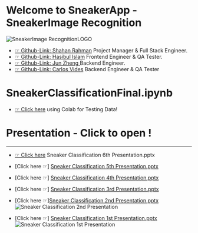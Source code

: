 #  Welcome to SneakerApp - SneakerImage Recognition
![SneakerImage RecognitionLOGO](https://user-images.githubusercontent.com/36207058/80052926-c5437400-84e9-11ea-81d8-99b788665d41.png)

* [☞ Github-Link: Shahan Rahman](https://github.com/shahan27)   Project Manager & Full Stack Engineer.
* [☞ Github-Link: Hasibul Islam](https://github.com/hislam000/) Frontend Engineer & QA Tester.
* [☞ Github-Link: Jun Zheng ](https://github.com/JunZheng007)   Backend Engineer.
* [☞ Github-Link: Carlos Vides](https://github.com/cvid2410)    Backend Engineer & QA Tester



# SneakerClassificationFinal.ipynb 
* [☞ Click here](https://colab.research.google.com/drive/1Ks9ul-FR0rLxv8ux7eUQ5iz-UOmh71mg) using Colab for Testing Data!


# Presentation - Click to open !
--------------------------------
* [☞ Click here](https://docs.google.com/presentation/d/1I1uEEsRkp9doiGLHI5QXvXqoGhRagjnzvU4TkwExRoQ/edit?usp=sharing) Sneaker Classification 6th Presentation.pptx


* [Click here ☞] [Sneaker Classification 5th Presentation.pptx](https://github.com/CcnyUndergraduateCsDegree/SneakerApp/files/4517264/Sneaker.Classification.5th.Presentation.pptx)

* [Click here ☞] [Sneaker Classification 4th Presentation.pptx](https://github.com/CcnyUndergraduateCsDegree/SneakerApp/files/4517262/Sneaker.Classification.4th.Presentation.pptx)

* [Click here ☞] [Sneaker Classification 3rd Presentation.pptx](https://github.com/CcnyUndergraduateCsDegree/SneakerApp/files/4517261/Sneaker.Classification.3rd.Presentation.pptx)

* [Click here ☞][Sneaker Classification 2nd Presentation.pptx](https://github.com/CcnyUndergraduateCsDegree/SneakerApp/files/4517260/Sneaker.Classification.2nd.Presentation.pptx)
![Sneaker Classification 2nd Presentation](https://user-images.githubusercontent.com/36207058/80114444-96f97f00-8551-11ea-865e-ec2da8a8051d.gif)

* [Click here ☞] [Sneaker Classification 1st Presentation.pptx](https://github.com/CcnyUndergraduateCsDegree/SneakerApp/files/4517191/Sneaker.Classification.1st.Presentation.pptx)
![Sneaker Classification 1st Presentation](https://user-images.githubusercontent.com/36207058/80105617-d66e9e00-8546-11ea-924a-7e9403f65cd0.gif)
